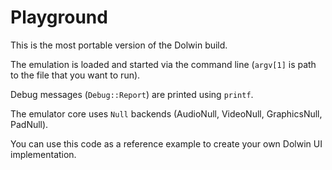 # Playground

This is the most portable version of the Dolwin build.

The emulation is loaded and started via the command line (`argv[1]` is path to the file that you want to run).

Debug messages (`Debug::Report`) are printed using `printf`.

The emulator core uses `Null` backends (AudioNull, VideoNull, GraphicsNull, PadNull).

You can use this code as a reference example to create your own Dolwin UI implementation.
